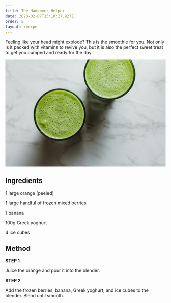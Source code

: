 ```yaml
---
title: The Hangover Helper
date: 2023-02-07T15:10:27.927Z
order: 5
layout: recipe
---
```

Feeling like your head might explode? This is the smoothie for you. Not only is it packed with
vitamins to revive you, but it is also the perfect sweet treat to get you pumped and ready for the
day.

![](../uploads/alex-lvrs-jjkeqgcnzs4-unsplash.jpg "The Hangover Helper ")

## Ingredients

1 large orange (peeled)

1 large handful of frozen mixed berries

1 banana

100g Greek yoghurt

4 ice cubes  

## Method

**STEP 1** 

Juice the orange and pour it into the blender. 

**STEP 2** 

Add the frozen berries, banana, Greek yoghurt, and ice cubes to the blender. Blend until smooth.